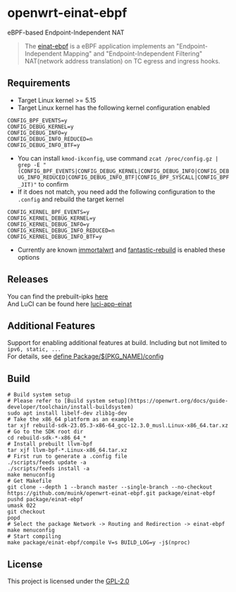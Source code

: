 # openwrt-einat-ebpf
eBPF-based Endpoint-Independent NAT

> The [einat-ebpf][] is a eBPF application implements an "Endpoint-Independent Mapping" and "Endpoint-Independent Filtering" NAT(network address translation) on TC egress and ingress hooks.

## Requirements
- Target Linux kernel >= 5.15
- Target Linux kernel has the following kernel configuration enabled
```
CONFIG_BPF_EVENTS=y
CONFIG_DEBUG_KERNEL=y
CONFIG_DEBUG_INFO=y
CONFIG_DEBUG_INFO_REDUCED=n
CONFIG_DEBUG_INFO_BTF=y
```
- You can install `kmod-ikconfig`, use command `zcat /proc/config.gz | grep -E "(CONFIG_BPF_EVENTS|CONFIG_DEBUG_KERNEL|CONFIG_DEBUG_INFO|CONFIG_DEBUG_INFO_REDUCED|CONFIG_DEBUG_INFO_BTF|CONFIG_BPF_SYSCALL|CONFIG_BPF_JIT)"` to confirm
- If it does not match, you need add the following configuration to the `.config` and rebuild the target kernel
```
CONFIG_KERNEL_BPF_EVENTS=y
CONFIG_KERNEL_DEBUG_KERNEL=y
CONFIG_KERNEL_DEBUG_INFO=y
CONFIG_KERNEL_DEBUG_INFO_REDUCED=n
CONFIG_KERNEL_DEBUG_INFO_BTF=y
```
- Currently are known [immortalwrt][] and [fantastic-rebuild][] is enabled these options


## Releases
You can find the prebuilt-ipks [here](https://fantastic-packages.github.io/packages/)  
And LuCI can be found here [luci-app-einat][]

## Additional Features

Support for enabling additional features at build. Including but not limited to `ipv6, static, ...`</br>
For details, see [define Package/$(PKG_NAME)/config](https://github.com/muink/openwrt-einat-ebpf/blob/master/Makefile#L84)

## Build

```shell
# Build system setup
# Please refer to [Build system setup](https://openwrt.org/docs/guide-developer/toolchain/install-buildsystem)
sudo apt install libelf-dev zlib1g-dev
# Take the x86_64 platform as an example
tar xjf rebuild-sdk-23.05.3-x86-64_gcc-12.3.0_musl.Linux-x86_64.tar.xz
# Go to the SDK root dir
cd rebuild-sdk-*-x86_64_*
# Install prebuilt llvm-bpf
tar xjf llvm-bpf-*.Linux-x86_64.tar.xz
# First run to generate a .config file
./scripts/feeds update -a
./scripts/feeds install -a
make menuconfig
# Get Makefile
git clone --depth 1 --branch master --single-branch --no-checkout https://github.com/muink/openwrt-einat-ebpf.git package/einat-ebpf
pushd package/einat-ebpf
umask 022
git checkout
popd
# Select the package Network -> Routing and Redirection -> einat-ebpf
make menuconfig
# Start compiling
make package/einat-ebpf/compile V=s BUILD_LOG=y -j$(nproc)
```

[einat-ebpf]: https://github.com/EHfive/einat-ebpf
[luci-app-einat]: https://github.com/muink/luci-app-einat
[immortalwrt]: https://github.com/immortalwrt/immortalwrt
[fantastic-rebuild]: https://github.com/fantastic-packages/rebuild

## License
This project is licensed under the [GPL-2.0](https://www.gnu.org/licenses/gpl-2.0.html)
